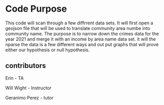 # Code Purpose

 This code will scan through a few diffrrent data sets. It will first open a geojson file that will be used to translate community area numbe into community name. The purpose is to narrow down the crimes data for the year 2021 and merge it with an income by area name data set. it will the nparse the data is a few different ways and out put graphs that will prove either our hypothesis or null hypothesis.

 ## contributors

 Erin - TA

 Will Wight - Instructor

 Geranimo Perez - tutor